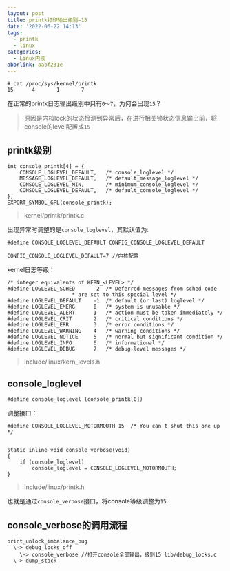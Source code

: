 ```yaml
---
layout: post
title: printk打印输出级别—15
date: '2022-06-22 14:13'
tags:
  - printk
  - linux
categories:
  - Linux内核
abbrlink: aabf231e
---
```


```
# cat /proc/sys/kernel/printk
15      4       1       7
```
在正常的printk日志输出级别中只有`0～7`，为何会出现`15`？

> 原因是内核lock的状态检测到异常后，在进行相关锁状态信息输出前，将console的level配置成`15`

<!--more-->

## printk级别

```
int console_printk[4] = {
    CONSOLE_LOGLEVEL_DEFAULT,   /* console_loglevel */
    MESSAGE_LOGLEVEL_DEFAULT,   /* default_message_loglevel */
    CONSOLE_LOGLEVEL_MIN,       /* minimum_console_loglevel */
    CONSOLE_LOGLEVEL_DEFAULT,   /* default_console_loglevel */
};
EXPORT_SYMBOL_GPL(console_printk);
```
> kernel/printk/printk.c

出现异常时调整的是`console_loglevel`，其默认值为:

```
#define CONSOLE_LOGLEVEL_DEFAULT CONFIG_CONSOLE_LOGLEVEL_DEFAULT

CONFIG_CONSOLE_LOGLEVEL_DEFAULT=7 //内核配置
```

kernel日志等级：

```
/* integer equivalents of KERN_<LEVEL> */
#define LOGLEVEL_SCHED      -2  /* Deferred messages from sched code
                     * are set to this special level */
#define LOGLEVEL_DEFAULT    -1  /* default (or last) loglevel */
#define LOGLEVEL_EMERG      0   /* system is unusable */
#define LOGLEVEL_ALERT      1   /* action must be taken immediately */
#define LOGLEVEL_CRIT       2   /* critical conditions */
#define LOGLEVEL_ERR        3   /* error conditions */
#define LOGLEVEL_WARNING    4   /* warning conditions */
#define LOGLEVEL_NOTICE     5   /* normal but significant condition */
#define LOGLEVEL_INFO       6   /* informational */
#define LOGLEVEL_DEBUG      7   /* debug-level messages */
```
> include/linux/kern_levels.h


## console_loglevel

```
#define console_loglevel (console_printk[0])
```

调整接口：

```
#define CONSOLE_LOGLEVEL_MOTORMOUTH 15  /* You can't shut this one up */


static inline void console_verbose(void)
{
    if (console_loglevel)
        console_loglevel = CONSOLE_LOGLEVEL_MOTORMOUTH;
}
```
> include/linux/printk.h

也就是通过`console_verbose`接口，将console等级调整为`15`.


## console_verbose的调用流程

```
print_unlock_imbalance_bug
  \-> debug_locks_off
    \-> console_verbose //打开console全部输出，级别15 lib/debug_locks.c
  \-> dump_stack
```
